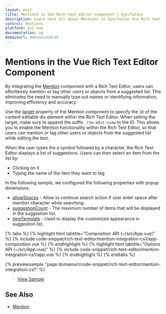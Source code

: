 ```yaml
---
layout: post
title: Mentions in Vue Rich text editor component | Syncfusion
description: Learn here all about Mentions in Syncfusion Vue Rich text editor component of Syncfusion Essential JS 2 and more.
control: Mentions 
platform: ej2-vue
documentation: ug
domainurl: ##DomainURL##
---
```


# Mentions in the Vue Rich Text Editor Component

By integrating the [Mention](https://ej2.syncfusion.com/vue/documentation/mention/getting-started/) component with a Rich Text Editor, users can effortlessly mention or tag other users or objects from a suggested list. This eliminates the need to manually type out names or identifying information, improving efficiency and accuracy.

Use the [target](https://ej2.syncfusion.com/vue/documentation/api/mention/#target) property of the Mention component to specify the `ID` of the content editable div element within the Rich Text Editor. When setting the target, make sure to append the suffix `_rte-edit-view` to the ID. This allows you to enable the Mention functionality within the Rich Text Editor, so that users can mention or tag other users or objects from the suggested list while editing the text.

When the user types the `@` symbol followed by a character, the Rich Text Editor displays a list of suggestions. Users can then select an item from the list by:

* Clicking on it
* Typing the name of the item they want to tag

In the following sample, we configured the following properties with popup dimensions.

* [allowSpaces](https://ej2.syncfusion.com/vue/documentation/api/mention/#allowspaces) - Allow to continue search action if user enter space after mention character while searching.
* [suggestionCount](https://ej2.syncfusion.com/vue/documentation/api/mention/#suggestioncount) - The maximum number of items that will be displayed in the suggestion list.
* [itemTemplate](https://ej2.syncfusion.com/vue/documentation/api/mention/#itemtemplate) - Used to display the customized appearance in suggestion list.

{% tabs %}
{% highlight html tabtitle="Composition API (~/src/App.vue)" %}
{% include code-snippet/rich-text-editor/mention-integration-cs1/app-composition.vue %}
{% endhighlight %}
{% highlight html tabtitle="Options API (~/src/App.vue)" %}
{% include code-snippet/rich-text-editor/mention-integration-cs1/app.vue %}
{% endhighlight %}
{% endtabs %}
        
{% previewsample "page.domainurl/code-snippet/rich-text-editor/mention-integration-cs1" %}

> [View Sample](https://ej2.syncfusion.com/vue/demos/#/bootstrap5/rich-text-editor/mention-integration.html)

## See Also

* [Mention](https://ej2.syncfusion.com/vue/documentation/mention/getting-started/)